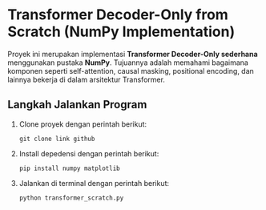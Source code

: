 # Transformer Decoder-Only from Scratch (NumPy Implementation)

Proyek ini merupakan implementasi **Transformer Decoder-Only sederhana** menggunakan pustaka **NumPy**. 
Tujuannya adalah memahami bagaimana komponen seperti self-attention, causal masking, positional encoding, dan lainnya bekerja di dalam arsitektur Transformer.

## Langkah Jalankan Program
1) Clone proyek dengan perintah berikut:
   ```
   git clone link github
   ```
2) Install depedensi dengan perintah berikut:
   ```
   pip install numpy matplotlib
   ```
3) Jalankan di terminal dengan perintah berikut:
   ```
   python transformer_scratch.py
   ```
